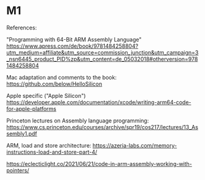 # M1

References:

"Programming with 64-Bit ARM Assembly Language"
<br>
https://www.apress.com/de/book/9781484258804?utm_medium=affiliate&utm_source=commission_junction&utm_campaign=3_nsn6445_product_PID%zp&utm_content=de_05032018#otherversion=9781484258804

Mac adaptation and comments to the book:
https://github.com/below/HelloSilicon

Apple specific ("Apple Silicon")
https://developer.apple.com/documentation/xcode/writing-arm64-code-for-apple-platforms

Princeton lectures on Assembly language programming:
https://www.cs.princeton.edu/courses/archive/spr19/cos217/lectures/13_Assembly1.pdf

ARM, load and store architecture:
https://azeria-labs.com/memory-instructions-load-and-store-part-4/

https://eclecticlight.co/2021/06/21/code-in-arm-assembly-working-with-pointers/



